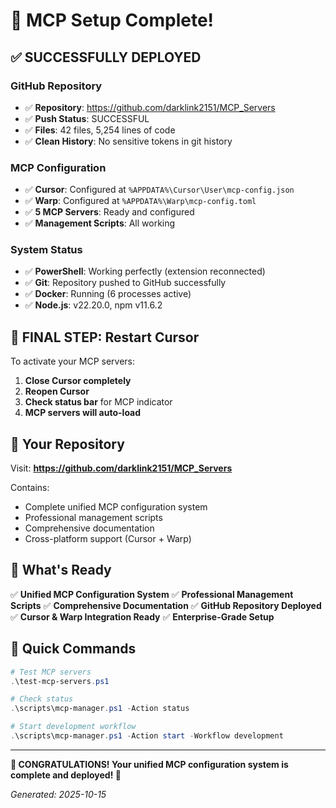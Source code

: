 # 🎉 MCP Setup Complete!

## ✅ **SUCCESSFULLY DEPLOYED**

### GitHub Repository
- ✅ **Repository**: https://github.com/darklink2151/MCP_Servers
- ✅ **Push Status**: SUCCESSFUL
- ✅ **Files**: 42 files, 5,254 lines of code
- ✅ **Clean History**: No sensitive tokens in git history

### MCP Configuration
- ✅ **Cursor**: Configured at `%APPDATA%\Cursor\User\mcp-config.json`
- ✅ **Warp**: Configured at `%APPDATA%\Warp\mcp-config.toml`
- ✅ **5 MCP Servers**: Ready and configured
- ✅ **Management Scripts**: All working

### System Status
- ✅ **PowerShell**: Working perfectly (extension reconnected)
- ✅ **Git**: Repository pushed to GitHub successfully
- ✅ **Docker**: Running (6 processes active)
- ✅ **Node.js**: v22.20.0, npm v11.6.2

## 🚀 **FINAL STEP: Restart Cursor**

To activate your MCP servers:

1. **Close Cursor completely**
2. **Reopen Cursor**
3. **Check status bar** for MCP indicator
4. **MCP servers will auto-load**

## 📁 **Your Repository**

Visit: **https://github.com/darklink2151/MCP_Servers**

Contains:
- Complete unified MCP configuration system
- Professional management scripts
- Comprehensive documentation
- Cross-platform support (Cursor + Warp)

## 🎯 **What's Ready**

✅ **Unified MCP Configuration System**
✅ **Professional Management Scripts**
✅ **Comprehensive Documentation**
✅ **GitHub Repository Deployed**
✅ **Cursor & Warp Integration Ready**
✅ **Enterprise-Grade Setup**

## 🔧 **Quick Commands**

```powershell
# Test MCP servers
.\test-mcp-servers.ps1

# Check status
.\scripts\mcp-manager.ps1 -Action status

# Start development workflow
.\scripts\mcp-manager.ps1 -Action start -Workflow development
```

---

**🎉 CONGRATULATIONS! Your unified MCP configuration system is complete and deployed! 🚀**

*Generated: 2025-10-15*
